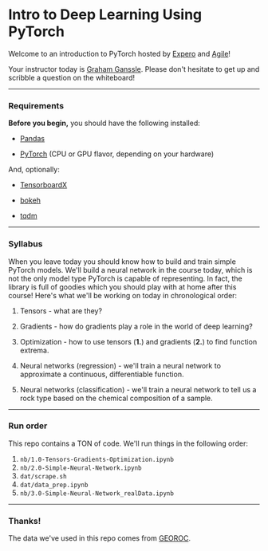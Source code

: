 # Intro to Deep Learning Using PyTorch

Welcome to an introduction to PyTorch hosted by [Expero](https://experoinc.com) and [Agile](https://agilescientific.com)!

Your instructor today is [Graham Ganssle](https://www.linkedin.com/in/grahamganssle/). Please don't hesitate to get up and scribble a question on the whiteboard!

---

### Requirements

**Before you begin,** you should have the following installed:

* [Pandas](https://pandas.pydata.org/pandas-docs/stable/install.html)

* [PyTorch](https://pytorch.org/) (CPU or GPU flavor, depending on your hardware)

And, optionally:

* [TensorboardX](https://github.com/lanpa/tensorboard-pytorch#install)

* [bokeh](https://bokeh.pydata.org/en/latest/docs/installation.html)

* [tqdm](https://github.com/tqdm/tqdm#installation)

---

### Syllabus

When you leave today you should know how to build and train simple PyTorch models. We'll build a neural network in the course today, which is not the only model type PyTorch is capable of representing. In fact, the library is full of goodies which you should play with at home after this course! Here's what we'll be working on today in chronological order:

1. Tensors - what are they?

2. Gradients - how do gradients play a role in the world of deep learning?

3. Optimization - how to use tensors (**1.**) and gradients (**2.**) to find function extrema.

4. Neural networks (regression) - we'll train a neural network to approximate a continuous, differentiable function.

5. Neural networks (classification) - we'll train a neural network to tell us a rock type based on the chemical composition of a sample.

---

### Run order

This repo contains a TON of code. We'll run things in the following order:
1. `nb/1.0-Tensors-Gradients-Optimization.ipynb`
2. `nb/2.0-Simple-Neural-Network.ipynb`
3. `dat/scrape.sh`
4. `dat/data_prep.ipynb`
5. `nb/3.0-Simple-Neural-Network_realData.ipynb`

---

### Thanks!

The data we've used in this repo comes from [GEOROC](http://georoc.mpch-mainz.gwdg.de/georoc/).
